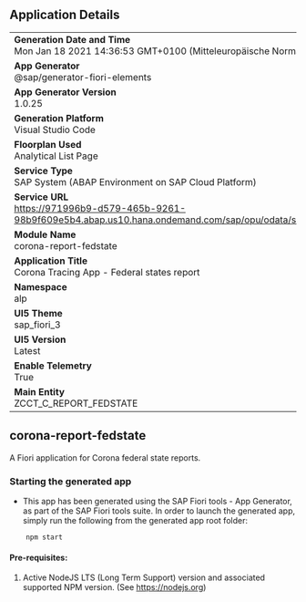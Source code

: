 ## Application Details
|               |
| ------------- |
|**Generation Date and Time**<br>Mon Jan 18 2021 14:36:53 GMT+0100 (Mitteleuropäische Normalzeit)|
|**App Generator**<br>@sap/generator-fiori-elements|
|**App Generator Version**<br>1.0.25|
|**Generation Platform**<br>Visual Studio Code|
|**Floorplan Used**<br>Analytical List Page|
|**Service Type**<br>SAP System (ABAP Environment on SAP Cloud Platform)|
|**Service URL**<br>https://971996b9-d579-465b-9261-98b9f609e5b4.abap.us10.hana.ondemand.com/sap/opu/odata/sap/ZSB_CCT_REPORT_FEDSTATE/
|**Module Name**<br>corona-report-fedstate|
|**Application Title**<br>Corona Tracing App - Federal states report|
|**Namespace**<br>alp|
|**UI5 Theme**<br>sap_fiori_3|
|**UI5 Version**<br>Latest|
|**Enable Telemetry**<br>True|
|**Main Entity**<br>ZCCT_C_REPORT_FEDSTATE|

## corona-report-fedstate

A Fiori application for Corona federal state reports.

### Starting the generated app

-   This app has been generated using the SAP Fiori tools - App Generator, as part of the SAP Fiori tools suite.  In order to launch the generated app, simply run the following from the generated app root folder:

```
    npm start
```


#### Pre-requisites:

1. Active NodeJS LTS (Long Term Support) version and associated supported NPM version.  (See https://nodejs.org)


